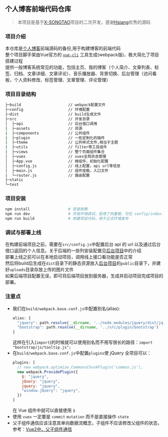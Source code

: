 ## 个人博客前端代码仓库


> 本项目是基于[X-SONGTAO](https://github.com/xiangsongtao/X-SONGTAO-VUE)项目的二次开发，感谢[Hsiang](https://github.com/xiangsongtao)优秀的源码

### 项目介绍
本仓库是[个人博客](https:blog.chenteng.me)前端源码的备份,用于构建博客的前端代码   
整个项目脚手架由Vue官方的 [`vue-cli`](https://github.com/vuejs/vue-cli) 工具生成(webpack版)，极大简化了项目搭建过程  
提供一般博客系统常见的功能，包括主页、我的博客（个人简介、文章列表、标签、归档、文章详细、文章评论）、音乐播放器、背景切换、后台管理（访问看板，个人资料修改、标签管理、文章管理、评论管理）

### 项目目录结构
```bash
├─build                     // webpack配置文件
├─config                    // 环境配置
├─dist                      // build生成文件
├─src                       // 开发目录
│  ├─api                    // 后台借口调用
|  ├─assets                 // 资源
|  ├─components             // 公共组件
|  ├─plugin                 // 一些定制化的插件
|  ├─theme                  // 公共样式文件,相当于主题
|  ├─utils                  // filter等工具组件
|  ├─views                  // 整个页面组件集合
│  ├─vuex                   // vuex全局状态管理
│  ├─App.vue                // 根组件，初始化配置
│  ├─config.js              // 线上配置，api url等信息
│  ├─main.js                // 组件挂载，入口文件
|  └─router.js              // 路由配置
├─static
└─test
```

### 项目安装
```bash
npm install                 # 安装依赖
npm run dev                 # 开发环境调试，启用了热重载，可在 config/index.js 中配置端口
npm run build               # 构建项目代码，用于正式环境发布
```

### 调试与部署上线
在构建前端项目之前，需要在`src/config.js`中配置后台 api 的 url 以及通过后台借口返回的个人信息。关于后端的一些列安装配置见[后台项目](https://github.com/DOTA2mm/blog-backend)中的介绍  
部署上线之前可以在本地启动项目，调用线上接口看功能是否正常  
然后将build后生成在`dist`目录下的静态资源放入[后台项目](https://github.com/DOTA2mm/blog-backend)的`public`目录下，并建好`uploads`目录存放上传的图片文件  
如果后端项目配置无误，即可将后端项目放到服务器，生成并启动项目完成项目的部署。  

### 注意点
- 我们在`build/webpack.base.conf.js`中配置别名(alias):
  ```js
  alias: {
    "jquery": path.resolve(__dirname, '../node_modules/jquery/dist/jquery.slim.min.js'),//插件位置
    "bootstrap": path.resolve(__dirname, '../src/plugin/bootstrap')
  }
  ```
  这样在引入(`import`)的时候就可以使用别名而不用写很长的路径：`import "bootstrap/js/tooltip.js";`
- 在`build/webpack.base.conf.js`中配置`plugins`使 jQuery 全项目可以：
  ```js
  plugins: [
    // new webpack.optimize.CommonsChunkPlugin('common.js'),
    new webpack.ProvidePlugin({
      $: "jquery",
      jQuery: "jquery",
      jquery: "jquery",
      "window.jQuery": "jquery",
    })
  ]
  ```
  在 Vue 组件中就可以直接使用 `$`
- 使用 `vuex` 一定要是 `commit` `mutation` 而不是直接操作 `state`
- 父子组件通信应该注意其单向数据流概念，子组件不应该修改父组件的状态，参考：[Vue2中，父子组件通信](http://blog.chenteng.me/article/58f4eef77beb540f3006340e)